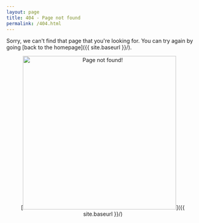 ```yaml
---
layout: page
title: 404 - Page not found
permalink: /404.html
---
```


Sorry, we can't find that page that you're looking for. You can try again by going [back to the homepage]({{ site.baseurl }}/).

<div class="img404" style="text-align: center;">

[<img src="{{ site.baseurl }}/images/404.jpg" alt="Page not found!" style="width: 400px;"/>]({{ site.baseurl }}/)

</div>
